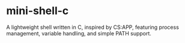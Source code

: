# mini-shell-c
A lightweight shell written in C, inspired by CS:APP, featuring process management, variable handling, and simple PATH support.
